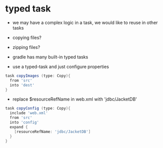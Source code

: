 # typed task

- we may have a complex logic in a task, we would like to reuse in other tasks

- copying files?
- zipping files?

- gradle has many built-in typed tasks

- use a typed-task and just configure properties

```groovy
task copyImages (type: Copy){
  from 'src'
  into 'dest'
}
```

- replace $resourceRefName in web.xml with 'jdbc/JacketDB'

```groovy
task copyConfig (type: Copy){
  include 'web.xml'
  from 'src'
  into 'config'
  expand {
    [resourceRefName: 'jdbc/JacketDB']
  }
}
```


